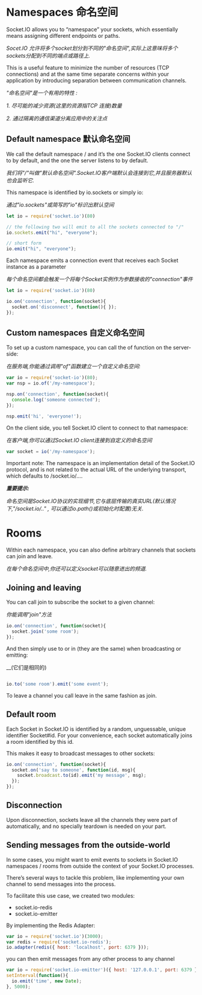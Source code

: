 # Namespaces 命名空间

Socket.IO allows you to “namespace” your sockets, which essentially means assigning different endpoints or paths.

_Socet.IO 允许将多个socket划分到不同的"命名空间",实际上这意味将多个sockets分配到不同的端点或路径上._

This is a useful feature to minimize the number of resources (TCP connections) and at the same time separate concerns within your application by introducing separation between communication channels.

_"命名空间"是一个有用的特性 :_

_1. 尽可能的减少资源(这里的资源指TCP 连接)数量_

_2. 通过隔离的通信渠道分离应用中的关注点_



## Default namespace 默认命名空间
We call the default namespace / and it’s the one Socket.IO clients connect to by default, and the one the server listens to by default.

_我们将"/"叫做"默认命名空间".Socket.IO客户端默认会连接到它,并且服务器默认也会监听它._

This namespace is identified by io.sockets or simply io:

_通过"io.sockets"或简写的"io"标识出默认空间_

```javascript
let io = require('socket.io')(80)

// the following two will emit to all the sockets connected to "/"
io.sockets.emit("hi", "everyone");

// short form
io.emit("hi", "everyone"); 
```

Each namespace emits a connection event that receives each Socket instance as a parameter

_每个命名空间都会触发一个将每个Socket实例作为参数接收的"connection"事件_

```javascript
let io = require('socket.io')(80)

io.on('connection', function(socket){
  socket.on('disconnect', function(){ });
});
```


## Custom namespaces 自定义命名空间
To set up a custom namespace, you can call the of function on the server-side:

_在服务端,你能通过调用"of"函数建立一个自定义命名空间:_

```javascript
var io = require('socket-io')(80);
var nsp = io.of('/my-namespace');

nsp.on('connection', function(socket){
  console.log('someone connected');
});

nsp.emit('hi', 'everyone!');
```

On the client side, you tell Socket.IO client to connect to that namespace:

_在客户端,你可以通过Socket.IO client连接到自定义的命名空间_

```javascript
var socket = io('/my-namespace');
```

Important note: The namespace is an implementation detail of the Socket.IO protocol, and is not related to the actual URL of the underlying transport, which defaults to /socket.io/….

_**重要提示:**_

_命名空间是Socket.IO协议的实现细节,它与底层传输的真实URL(默认情况下,"/socket.io/.." , 可以通过io.path()或初始化时配置)无关._



# Rooms
Within each namespace, you can also define arbitrary channels that sockets can join and leave.

_在每个命名空间中,你还可以定义socket可以随意进出的频道._


## Joining and leaving
You can call join to subscribe the socket to a given channel:

_你能调用"join"方法_

```javascript
io.on('connection', function(socket){
  socket.join('some room');
});
```

And then simply use to or in (they are the same) when broadcasting or emitting:

__(它们是相同的)

```javascript

io.to('some room').emit('some event');

```

To leave a channel you call leave in the same fashion as join.



## Default room
Each Socket in Socket.IO is identified by a random, unguessable, unique identifier Socket#id. For your convenience, each socket automatically joins a room identified by this id.

This makes it easy to broadcast messages to other sockets:

```javascript
io.on('connection', function(socket){
  socket.on('say to someone', function(id, msg){
    socket.broadcast.to(id).emit('my message', msg);
  });
});
```


## Disconnection
Upon disconnection, sockets leave all the channels they were part of automatically, and no specially teardown is needed on your part.


## Sending messages from the outside-world
In some cases, you might want to emit events to sockets in Socket.IO namespaces / rooms from outside the context of your Socket.IO processes.

There’s several ways to tackle this problem, like implementing your own channel to send messages into the process.

To facilitate this use case, we created two modules:
* socket.io-redis
* socket.io-emitter

By implementing the Redis Adapter:

```javascript
var io = require('socket.io')(3000);
var redis = require('socket.io-redis');
io.adapter(redis({ host: 'localhost', port: 6379 }));
```

you can then emit messages from any other process to any channel

```javascript
var io = require('socket.io-emitter')({ host: '127.0.0.1', port: 6379 });
setInterval(function(){
  io.emit('time', new Date);
}, 5000);
```